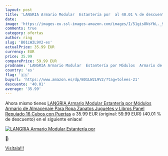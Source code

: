 ```yaml
---
layout: post
title: 'LANGRIA Armario Modular  Estantería por  al 40.01 % de descuento'
date: 
image: 'https://images-eu.ssl-images-amazon.com/images/I/51gis8NsYbL._SL200_.jpg'
comments: true
category: ofertas
author: ring
slug: 'B01LW2L9V2-es'
actualPrice: 35.99 EUR
currency: EUR
price: 35.99
comparePrice: 59.99 EUR
prodname: 'LANGRIA Armario Modular  Estantería por Módulos  Armario de Almacenaje  Para Ropa  Zapatos  Juguetes y Libros  Panel Repujado  16 Cubos con Puertas'
country: 'es'
flag: '🇪🇸'
buyurl: 'https://www.amazon.es/dp/B01LW2L9V2/?tag=tolees-21'
descuento: '40.01'
average: '35.99'
---
```


Ahora mismo tienes [LANGRIA Armario Modular  Estantería por Módulos  Armario de Almacenaje  Para Ropa  Zapatos  Juguetes y Libros  Panel Repujado  16 Cubos con Puertas](https://www.amazon.es/dp/B01LW2L9V2/?tag=tolees-21) a 35.99 EUR (original: 59.99 EUR) (40.01 %  de descuento) en el siguiente enlace!

[![LANGRIA Armario Modular  Estantería por ](https://images-eu.ssl-images-amazon.com/images/I/51gis8NsYbL._SL200_.jpg)](https://www.amazon.es/dp/B01LW2L9V2/?tag=tolees-21)

🔎:


[Visítala!!!](https://www.amazon.es/dp/B01LW2L9V2/?tag=tolees-21)
